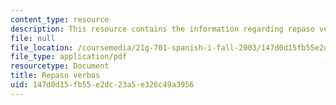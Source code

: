```yaml
---
content_type: resource
description: This resource contains the information regarding repaso verbos.
file: null
file_location: /coursemedia/21g-701-spanish-i-fall-2003/147d0d15fb55e2dc23a5e326c49a3956_MIT21G_701F03_11repa.pdf
file_type: application/pdf
resourcetype: Document
title: Repaso verbos
uid: 147d0d15-fb55-e2dc-23a5-e326c49a3956
---
```

